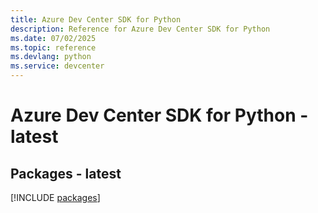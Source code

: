 ```yaml
---
title: Azure Dev Center SDK for Python
description: Reference for Azure Dev Center SDK for Python
ms.date: 07/02/2025
ms.topic: reference
ms.devlang: python
ms.service: devcenter
---
```

# Azure Dev Center SDK for Python - latest
## Packages - latest
[!INCLUDE [packages](dev-center-index.md)]